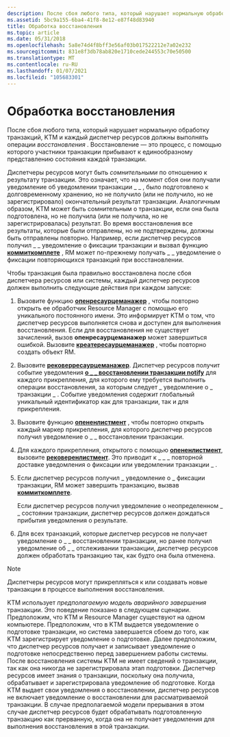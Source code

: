 ```yaml
---
description: После сбоя любого типа, который нарушает нормальную обработку транзакций, KTM и каждый диспетчер ресурсов должны выполнять операции восстановления. Восстановление — это процесс, с помощью которого участники транзакции прибывают к единообразному представлению каждого состояния транзакций.
ms.assetid: 5bc9a155-6ba4-41f8-8e12-e87f48d83940
title: Обработка восстановления
ms.topic: article
ms.date: 05/31/2018
ms.openlocfilehash: 5a8e74d4f8bff3e56af03b017522212e7a02e232
ms.sourcegitcommit: 831e8f3db78ab820e1710cede244553c70e50500
ms.translationtype: MT
ms.contentlocale: ru-RU
ms.lasthandoff: 01/07/2021
ms.locfileid: "105683301"
---
```

# <a name="recovery-processing"></a>Обработка восстановления

После сбоя любого типа, который нарушает нормальную обработку транзакций, KTM и каждый диспетчер ресурсов должны выполнять операции *восстановления* . Восстановление — это процесс, с помощью которого участники транзакции прибывают к единообразному представлению состояния каждой транзакции.

Диспетчеры ресурсов могут быть *сомнительными* по отношению к результату транзакции. Это означает, что на момент сбоя они получали уведомление об уведомлении транзакции \_ \_ , было подготовлено к долговременному хранению, но не получило (или не получило, но не зарегистрировало) окончательный результат транзакции. Аналогичным образом, KTM может быть сомнительным о транзакции, если она была подготовлена, но не получила (или не получила, но не зарегистрировалась) результат. Во время восстановления все результаты, которые были отправлены, но не подтверждены, должны быть отправлены повторно. Например, если диспетчер ресурсов получил \_ \_ уведомление о фиксации транзакции и вызвал функцию [**коммиткомплете**](/windows/desktop/api/Ktmw32/nf-ktmw32-commitcomplete) , RM может по-прежнему получать \_ \_ уведомление о фиксации повторяющихся транзакций при восстановлении.

Чтобы транзакция была правильно восстановлена после сбоя диспетчера ресурсов или системы, каждый диспетчер ресурсов должен выполнить следующие действия при каждом запуске:

1.  Вызовите функцию [**опенресаурцеманажер**](/windows/desktop/api/Ktmw32/nf-ktmw32-openresourcemanager) , чтобы повторно открыть ее обработчик Resource Manager с помощью его уникального постоянного имени. Это информирует KTM о том, что диспетчер ресурсов выполняется снова и доступен для выполнения восстановления. Если для восстановления не существует зачислений, вызов **опенресаурцеманажер** может завершиться ошибкой. Вызовите [**креатересаурцеманажер**](/windows/desktop/api/Ktmw32/nf-ktmw32-createresourcemanager) , чтобы повторно создать объект RM.
2.  Вызовите [**рековерресаурцеманажер**](/windows/desktop/api/Ktmw32/nf-ktmw32-recoverresourcemanager). Диспетчер ресурсов получит событие уведомления [**о \_ \_ восстановлении транзакции notify**](notification-mask.md) для каждого прикрепления, для которого ему требуется выполнить операции восстановления, за которым следует \_ уведомление о \_ транзакции \_ . Событие уведомления содержит глобальный уникальный идентификатор как для транзакции, так и для прикрепления.
3.  Вызовите функцию [**опененлистмент**](/windows/desktop/api/Ktmw32/nf-ktmw32-openenlistment) , чтобы повторно открыть каждый маркер прикрепления, для которого диспетчер ресурсов получил уведомление о \_ \_ восстановлении транзакции.
4.  Для каждого прикрепления, открытого с помощью [**опененлистмент**](/windows/desktop/api/Ktmw32/nf-ktmw32-openenlistment), вызовите [**рековеренлистмент**](/windows/desktop/api/Ktmw32/nf-ktmw32-recoverenlistment). Это приводит к \_ \_ \_ повторной доставке уведомления о фиксации или уведомлении транзакции \_ .
5.  Если диспетчер ресурсов получил \_ уведомление о \_ фиксации транзакции, RM может завершить транзакцию, вызвав [**коммиткомплете**](/windows/desktop/api/Ktmw32/nf-ktmw32-commitcomplete).

    Если диспетчер ресурсов получил уведомление о неопределенном \_ \_ состоянии транзакции, диспетчер ресурсов должен дождаться прибытия уведомления о результате.

6.  Для всех транзакций, которые диспетчер ресурсов не получает уведомление о \_ \_ восстановлении транзакции, но ранее получил уведомление об \_ \_ отслеживании транзакции, диспетчер ресурсов должен обработать транзакцию так, как будто она была отменена.

> [!Note]
>
> Диспетчеры ресурсов могут прикрепляться к или создавать новые транзакции в процессе выполнения восстановления.

 

KTM использует *предполагаемую модель аварийного завершения* транзакции. Это поведение показано в следующем сценарии. Предположим, что KTM и Resource Manager существуют на одном компьютере. Предположим, что в KTM выдается уведомление о подготовке транзакции, но система завершается сбоем до того, как KTM зарегистрирует уведомление о подготовке. Далее предположим, что диспетчер ресурсов получает и записывает уведомление о подготовке непосредственно перед завершением работы системы. После восстановления системы KTM не имеет сведений о транзакции, так как она никогда не зарегистрировала этап подготовки. Диспетчер ресурсов имеет знания о транзакции, поскольку она получила, обрабатывает и зарегистрировала уведомление об подготовке. Когда KTM выдает свои уведомления о восстановлении, диспетчер ресурсов не включает уведомление о восстановлении для рассматриваемой транзакции. В случае предполагаемой модели прерывания в этом случае диспетчер ресурсов будет обрабатывать подготовленную транзакцию как прерванную, когда она не получает уведомления для выполнения восстановления в этой транзакции.

 

 



